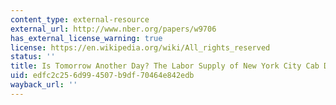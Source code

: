 ```yaml
---
content_type: external-resource
external_url: http://www.nber.org/papers/w9706
has_external_license_warning: true
license: https://en.wikipedia.org/wiki/All_rights_reserved
status: ''
title: Is Tomorrow Another Day? The Labor Supply of New York City Cab Drivers
uid: edfc2c25-6d99-4507-b9df-70464e842edb
wayback_url: ''
---
```

